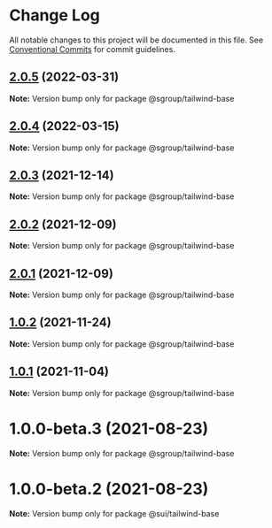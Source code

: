 # Change Log

All notable changes to this project will be documented in this file.
See [Conventional Commits](https://conventionalcommits.org) for commit guidelines.

## [2.0.5](https://github.com/sgroupdesign/sui/compare/@sgroup/tailwind-base@2.0.4...@sgroup/tailwind-base@2.0.5) (2022-03-31)

**Note:** Version bump only for package @sgroup/tailwind-base





## [2.0.4](https://github.com/sgroupdesign/sui/compare/@sgroup/tailwind-base@2.0.3...@sgroup/tailwind-base@2.0.4) (2022-03-15)

**Note:** Version bump only for package @sgroup/tailwind-base





## [2.0.3](https://github.com/sgroupdesign/sui/compare/@sgroup/tailwind-base@2.0.2...@sgroup/tailwind-base@2.0.3) (2021-12-14)

**Note:** Version bump only for package @sgroup/tailwind-base





## [2.0.2](https://github.com/sgroupdesign/sui/compare/@sgroup/tailwind-base@2.0.1...@sgroup/tailwind-base@2.0.2) (2021-12-09)

**Note:** Version bump only for package @sgroup/tailwind-base





## [2.0.1](https://github.com/sgroupdesign/sui/compare/@sgroup/tailwind-base@1.0.2...@sgroup/tailwind-base@2.0.1) (2021-12-09)

**Note:** Version bump only for package @sgroup/tailwind-base





## [1.0.2](https://github.com/sgroupdesign/sui/compare/@sgroup/tailwind-base@1.0.1...@sgroup/tailwind-base@1.0.2) (2021-11-24)

**Note:** Version bump only for package @sgroup/tailwind-base





## [1.0.1](https://github.com/sgroupdesign/sui/compare/@sgroup/tailwind-base@1.0.0-beta.3...@sgroup/tailwind-base@1.0.1) (2021-11-04)

**Note:** Version bump only for package @sgroup/tailwind-base





# 1.0.0-beta.3 (2021-08-23)

**Note:** Version bump only for package @sgroup/tailwind-base





# 1.0.0-beta.2 (2021-08-23)

**Note:** Version bump only for package @sui/tailwind-base
